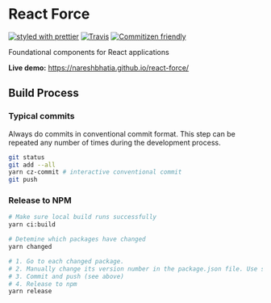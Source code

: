 # React Force

[![styled with prettier](https://img.shields.io/badge/styled_with-prettier-ff69b4.svg)](https://github.com/prettier/prettier)
[![Travis](https://img.shields.io/travis/alexjoverm/typescript-library-starter.svg)](https://travis-ci.org/nareshbhatia/react-force)
[![Commitizen friendly](https://img.shields.io/badge/commitizen-friendly-brightgreen.svg)](http://commitizen.github.io/cz-cli/)

Foundational components for React applications

**Live demo:** https://nareshbhatia.github.io/react-force/

## Build Process

### Typical commits
Always do commits in conventional commit format. This step can be repeated any
number of times during the development process.


```bash
git status
git add --all
yarn cz-commit # interactive conventional commit
git push
```


### Release to NPM

```Bash
# Make sure local build runs successfully
yarn ci:build

# Detemine which packages have changed
yarn changed

# 1. Go to each changed package.
# 2. Manually change its version number in the package.json file. Use semver.
# 3. Commit and push (see above)
# 4. Release to npm
yarn release
```
